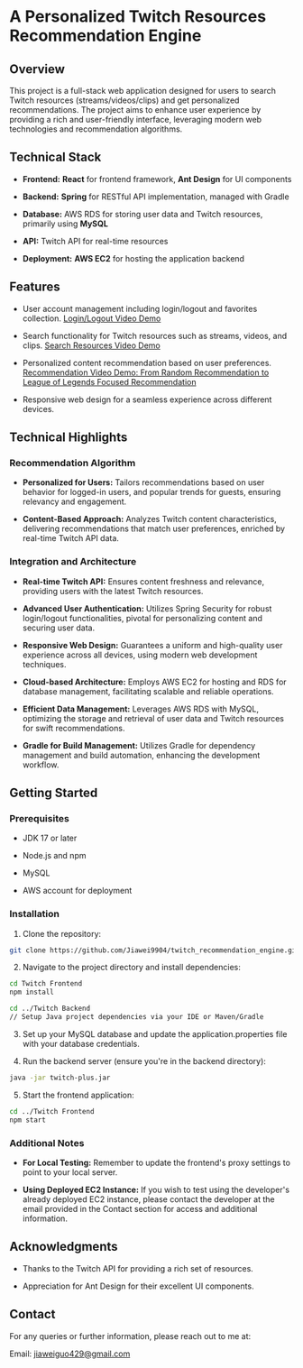 # A Personalized Twitch Resources Recommendation Engine

## Overview

This project is a full-stack web application designed for users to search Twitch resources (streams/videos/clips) and get personalized recommendations. The project aims to enhance user experience by providing a rich and user-friendly interface, leveraging modern web technologies and recommendation algorithms.

## Technical Stack

- **Frontend:** **React** for frontend framework, **Ant Design** for UI components

- **Backend:** **Spring** for RESTful API implementation, managed with Gradle

- **Database:** AWS RDS for storing user data and Twitch resources, primarily using **MySQL**

- **API:** Twitch API for real-time resources

- **Deployment:** **AWS EC2** for hosting the application backend

## Features

- User account management including login/logout and favorites collection. [Login/Logout Video Demo](https://youtu.be/yifo_BOlCtI)

- Search functionality for Twitch resources such as streams, videos, and clips. [Search Resources Video Demo](https://youtu.be/z4U5BlgOqfA)

- Personalized content recommendation based on user preferences. [Recommendation Video Demo: From Random Recommendation to League of Legends Focused Recommendation](https://youtu.be/fU_SjH2sdE0)

- Responsive web design for a seamless experience across different devices.

## Technical Highlights

### Recommendation Algorithm

- **Personalized for Users:** Tailors recommendations based on user behavior for logged-in users, and popular trends for guests, ensuring relevancy and engagement.

- **Content-Based Approach:** Analyzes Twitch content characteristics, delivering recommendations that match user preferences, enriched by real-time Twitch API data.

### Integration and Architecture

- **Real-time Twitch API:** Ensures content freshness and relevance, providing users with the latest Twitch resources.
- **Advanced User Authentication:** Utilizes Spring Security for robust login/logout functionalities, pivotal for personalizing content and securing user data.
- **Responsive Web Design:** Guarantees a uniform and high-quality user experience across all devices, using modern web development techniques.

- **Cloud-based Architecture:** Employs AWS EC2 for hosting and RDS for database management, facilitating scalable and reliable operations.

- **Efficient Data Management:** Leverages AWS RDS with MySQL, optimizing the storage and retrieval of user data and Twitch resources for swift recommendations.

- **Gradle for Build Management:** Utilizes Gradle for dependency management and build automation, enhancing the development workflow.

## Getting Started

### Prerequisites

- JDK 17 or later

- Node.js and npm

- MySQL

- AWS account for deployment

### Installation

1. Clone the repository:

```bash
git clone https://github.com/Jiawei9904/twitch_recommendation_engine.git
```

2. Navigate to the project directory and install dependencies:

```bash
cd Twitch Frontend
npm install

cd ../Twitch Backend
// Setup Java project dependencies via your IDE or Maven/Gradle
```

3. Set up your MySQL database and update the application.properties file with your database credentials.

4. Run the backend server (ensure you're in the backend directory):

```bash
java -jar twitch-plus.jar
```

5. Start the frontend application:

```bash
cd ../Twitch Frontend
npm start
```

### Additional Notes

- **For Local Testing:** Remember to update the frontend's proxy settings to point to your local server.

- **Using Deployed EC2 Instance:** If you wish to test using the developer's already deployed EC2 instance, please contact the developer at the email provided in the Contact section for access and additional information.

## Acknowledgments

- Thanks to the Twitch API for providing a rich set of resources.

- Appreciation for Ant Design for their excellent UI components.

## Contact

For any queries or further information, please reach out to me at:

Email: jiaweiguo429@gmail.com
